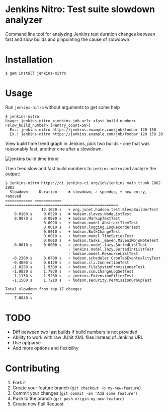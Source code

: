Jenkins Nitro: Test suite slowdown analyzer
===================================================

Command line tool for analyzing Jenkins test duration changes between fast and slow builds and pinpointing the cause of slowdown.

Installation
============

```console
$ gem install jenkins-nitro
```

Usage
=====

Run `jenkins-nitro` without arguments to get some help

```console
$ jenkins-nitro
Usage: jenkins-nitro <jenkins-job-url> <fast_build_number> <slow_build_number> [<entry_count=50>]
  Ex.: jenkins-nitro https://jenkins.example.com/job/foobar 120 158
  Ex.: jenkins-nitro https://jenkins.example.com/job/foobar 120 158 20
```

View build time trend graph in Jenkins, pick two builds - one that was reasonably fast, another one after a slowdown.

![jenkins build time trend](https://dl.dropboxusercontent.com/u/176100/opensource/jenkins-nitro.png)

Then feed slow and fast build numbers to `jenkins-nitro` and analyze the output:

```console
$ jenkins-nitro https://ci.jenkins-ci.org/job/jenkins_main_trunk 2882 2883
  Slowdown     Duration     ✖ slowdown, ✓ speedup, + new entry, - removed
============ ============ ==================================================
                12.1620 s   + org.jvnet.hudson.test.SleepBuilderTest
    0.0180 s     0.0320 s   ✖ hudson.slaves.NodeListTest
    0.0070 s     0.0080 s   ✖ hudson.MarkupTextTest
                 0.0020 s   + hudson.model.AbstractItemTest
                 0.0010 s   + hudson.logging.LogRecorderTest
                 0.0010 s   + hudson.BulkChangeTest
                 0.0010 s   + hudson.model.TimeSeriesTest
                 0.0010 s   + hudson.tasks._maven.Maven3MojoNoteTest
   -0.0010 s     0.0000 s   ✓ jenkins.model.lazy.SortedListTest
                            - jenkins.model.lazy.SortedIntListTest
                            - hudson.model.ResourceListTest
   -0.2300 s     0.0700 s   ✓ hudson.scheduler.CronTabEventualityTest
   -0.4880 s     0.6170 s   ✓ hudson.cli.ConnectionTest
   -1.0250 s     1.9380 s   ✓ hudson.FileSystemProvisionerTest
   -1.0820 s     1.7930 s   ✓ hudson.scm.ChangeLogSetTest
   -1.1130 s     1.9260 s   ✓ jenkins.ExtensionFilterTest
   -1.1560 s     1.7210 s   ✓ hudson.security.PermissionGroupTest

Total slowdown from top 17 changes
============
    7.0840 s
```

TODO
====

- Diff between two last builds if build numbers is not provided
- Ability to work with raw JUnit XML files instead of Jenkins URL
- Use optparse
- Add more options and flexibility

Contributing
============

1. Fork it
2. Create your feature branch (`git checkout -b my-new-feature`)
3. Commit your changes (`git commit -am 'Add some feature'`)
4. Push to the branch (`git push origin my-new-feature`)
5. Create new Pull Request
